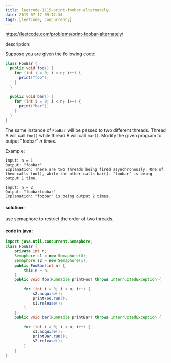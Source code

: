 ```yaml
---
title: leetcode-1115-print-foobar-alternately
date: 2019-07-17 09:17:34
tags: [leetcode, concurrency]
---
```


https://leetcode.com/problems/print-foobar-alternately/

description:

Suppose you are given the following code:

```java
class FooBar {
  public void foo() {
    for (int i = 0; i < n; i++) {
      print("foo");
    }
  }

  public void bar() {
    for (int i = 0; i < n; i++) {
      print("bar");
    }
  }
}
```

The same instance of `FooBar` will be passed to two different threads. Thread A will call `foo()` while thread B will call `bar()`. Modify the given program to output "foobar" *n* times.

<!-- more -->

Example:

```
Input: n = 1
Output: "foobar"
Explanation: There are two threads being fired asynchronously. One of them calls foo(), while the other calls bar(). "foobar" is being output 1 time.
```

```
Input: n = 2
Output: "foobarfoobar"
Explanation: "foobar" is being output 2 times.
```

#### solution:

use semaphore to restrict the order of two threads.

#### code in java:

```java
import java.util.concurrent.Semaphore;
class FooBar {
    private int n;
    Semaphore s1 = new Semaphore(0);
    Semaphore s2 = new Semaphore(1);
    public FooBar(int n) {
        this.n = n;
    }
    public void foo(Runnable printFoo) throws InterruptedException {

        for (int i = 0; i < n; i++) {
            s2.acquire();
            printFoo.run();
            s1.release();
        }
    }
    public void bar(Runnable printBar) throws InterruptedException {

        for (int i = 0; i < n; i++) {
            s1.acquire();
            printBar.run();
            s2.release();
        }
    }
}
```

